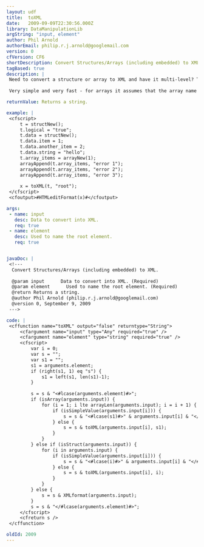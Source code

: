 ```yaml
---
layout: udf
title:  toXML
date:   2009-09-09T22:30:56.000Z
library: DataManipulationLib
argString: "input, element"
author: Phil Arnold
authorEmail: philip.r.j.arnold@googlemail.com
version: 0
cfVersion: CF6
shortDescription: Convert Structures/Arrays (including embedded) to XML.
tagBased: true
description: |
 Need to convert a structure or array to XML and have it multi-level? This one recursive function will convert these items into a XML string (without the XML header), beginning with one element and walking through all keys and arrays.
 
 Very simple and very fast - for arrays it assumes that the array name is plural, and children will be the non-plural version (will be the same if not plural) - ending with an &quot;S&quot;, not intelligent, i.e. won't convert &quot;spies&quot; to &quot;spy&quot;.

returnValue: Returns a string.

example: |
 <cfscript>
     t = structNew();
     t.logical = "true";
     t.data = structNew();
     t.data.item = 1;
     t.data.another_item = 2;
     t.data.string = "hello";
     t.array_items = arrayNew(1);
     arrayAppend(t.array_items, "error 1");
     arrayAppend(t.array_items, "error 2");
     arrayAppend(t.array_items, "error 3");
 
     x = toXML(t, "root");
 </cfscript>
 <cfoutput>#HTMLeditFormat(x)#</cfoutput>

args:
 - name: input
   desc: Data to convert into XML.
   req: true
 - name: element
   desc: Used to name the root element.
   req: true


javaDoc: |
 <!---
  Convert Structures/Arrays (including embedded) to XML.
  
  @param input      Data to convert into XML. (Required)
  @param element      Used to name the root element. (Required)
  @return Returns a string. 
  @author Phil Arnold (philip.r.j.arnold@googlemail.com) 
  @version 0, September 9, 2009 
 --->

code: |
 <cffunction name="toXML" output="false" returntype="String">
     <cfargument name="input" type="Any" required="true" />
     <cfargument name="element" type="string" required="true" />
     <cfscript>
         var i = 0;
         var s = "";
         var s1 = "";
         s1 = arguments.element;
         if (right(s1, 1) eq "s") {
             s1 = left(s1, len(s1)-1);
         }
         
         s = s & "<#lcase(arguments.element)#>";
         if (isArray(arguments.input)) {
             for (i = 1; i lte arrayLen(arguments.input); i = i + 1) {
                 if (isSimpleValue(arguments.input[i])) {
                     s = s & "<#lcase(s1)#>" & arguments.input[i] & "</#lcase(s1)#>";
                 } else {
                     s = s & toXML(arguments.input[i], s1);
                 }
             }
         } else if (isStruct(arguments.input)) {
             for (i in arguments.input) {
                 if (isSimpleValue(arguments.input[i])) {
                     s = s & "<#lcase(i)#>" & arguments.input[i] & "</#lcase(i)#>";
                 } else {
                     s = s & toXML(arguments.input[i], i);
                 }
             }
         } else {
             s = s & XMLformat(arguments.input);
         }
         s = s & "</#lcase(arguments.element)#>";
     </cfscript>
     <cfreturn s />
 </cffunction>

oldId: 2009
---
```


